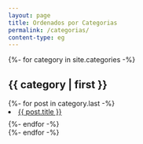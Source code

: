 ```yaml
---
layout: page
title: Ordenados por Categorias
permalink: /categorias/
content-type: eg
---
```


<main>
    {%- for category in site.categories -%}
        <div class="pure-u-1 tags">
        <h2 id="{{ category | first }}">{{ category | first  }}</h2>
        {%- for post in category.last -%}
            <li id="category-content" style="padding-bottom: 0.6em;"><a href="{{post.url}}">{{ post.title }}</a></li>
        {%- endfor -%}
        </div>
    {%- endfor -%}
    <br/>
    <br/>
</main>
